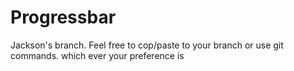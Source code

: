 # Progressbar

Jackson's branch. Feel free to cop/paste to your branch or use git commands. which ever your preference is
